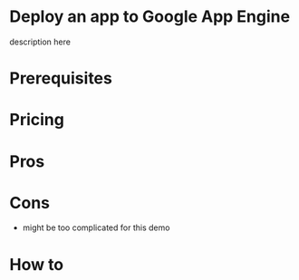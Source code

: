 
# Deploy an app to Google App Engine

description here

# Prerequisites

# Pricing

# Pros

# Cons

- might be too complicated for this demo

# How to
